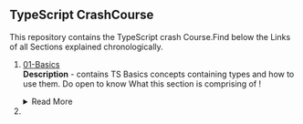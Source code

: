 ## TypeScript CrashCourse
This repository contains the TypeScript crash Course.Find below the Links of all Sections explained chronologically.

1. [01-Basics](https://github.com/vivek9142/TypeScript_CrashCourse/tree/main/01-Basics "TS Basics")
   <br/> **Description** - contains TS Basics concepts containing types and how to use them. Do open to know What this section is comprising of ! 
     
   <details>
           <summary>Read More</summary>
           <ol>
                <li>Number Type</li>
                <li>String Type</li>
                <li>Boolean Type</li>
                <li>object Type</li>
                <li>Array Type</li>
                <li>Tuple Type</li>
                <li>Enum Type</li>
                <li>Any Type</li>
                <li>Union Type</li>
                <li>Return Type & Void</li>
                <li>Unknown Type</li>
                <li>Never Type</li>
           </ol>
    </details>
2. 
